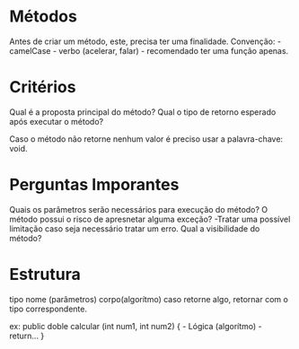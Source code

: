# Métodos
Antes de criar um método, este, precisa ter uma finalidade.
Convenção:
    - camelCase
    - verbo (acelerar, falar)
    - recomendado ter uma função apenas.

# Critérios
Qual é a proposta principal do método?
Qual o tipo de retorno esperado após executar o método?

Caso o método não retorne nenhum valor é preciso usar a palavra-chave: void.

# Perguntas Imporantes
Quais os parâmetros serão necessários para execução do método?
O método possui o risco de apresnetar alguma exceção?
    -Tratar uma possível limitação caso seja necessário tratar um erro.
Qual a visibilidade do método?

# Estrutura
tipo nome (parâmetros)
    corpo(algorítmo)
    caso retorne algo, retornar com o tipo correspondente.

ex: 
public doble calcular (int num1, int num2) {
    - Lógica (algorítmo)
    - return...
}